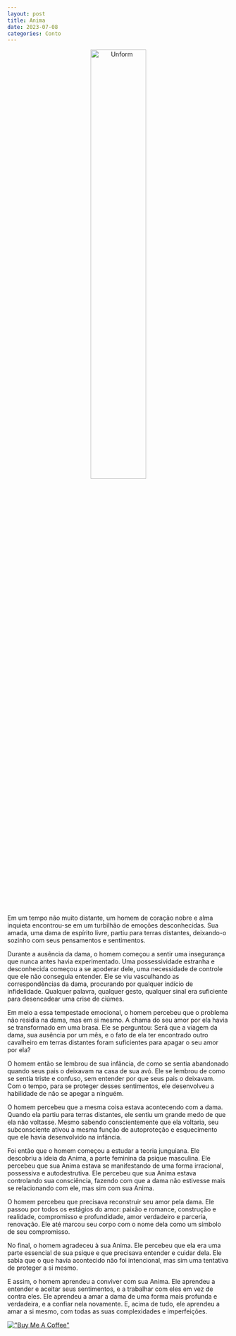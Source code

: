 ```yaml
---
layout: post
title: Anima
date: 2023-07-08
categories: Conto
---
```


<p align="center">
<img src="{{ site.baseurl }}/images/2023-07-08-Anima.png" height="50%" width="50%" alt="Unform" />
</p>

Em um tempo não muito distante, um homem de coração nobre e alma inquieta encontrou-se em um turbilhão de emoções desconhecidas. Sua amada, uma dama de espírito livre, partiu para terras distantes, deixando-o sozinho com seus pensamentos e sentimentos.

Durante a ausência da dama, o homem começou a sentir uma insegurança que nunca antes havia experimentado. Uma possessividade estranha e desconhecida começou a se apoderar dele, uma necessidade de controle que ele não conseguia entender. Ele se viu vasculhando as correspondências da dama, procurando por qualquer indício de infidelidade. Qualquer palavra, qualquer gesto, qualquer sinal era suficiente para desencadear uma crise de ciúmes.

Em meio a essa tempestade emocional, o homem percebeu que o problema não residia na dama, mas em si mesmo. A chama do seu amor por ela havia se transformado em uma brasa. Ele se perguntou: Será que a viagem da dama, sua ausência por um mês, e o fato de ela ter encontrado outro cavalheiro em terras distantes foram suficientes para apagar o seu amor por ela?

O homem então se lembrou de sua infância, de como se sentia abandonado quando seus pais o deixavam na casa de sua avó. Ele se lembrou de como se sentia triste e confuso, sem entender por que seus pais o deixavam. Com o tempo, para se proteger desses sentimentos, ele desenvolveu a habilidade de não se apegar a ninguém.

O homem percebeu que a mesma coisa estava acontecendo com a dama. Quando ela partiu para terras distantes, ele sentiu um grande medo de que ela não voltasse. Mesmo sabendo conscientemente que ela voltaria, seu subconsciente ativou a mesma função de autoproteção e esquecimento que ele havia desenvolvido na infância.

Foi então que o homem começou a estudar a teoria junguiana. Ele descobriu a ideia da Anima, a parte feminina da psique masculina. Ele percebeu que sua Anima estava se manifestando de uma forma irracional, possessiva e autodestrutiva. Ele percebeu que sua Anima estava controlando sua consciência, fazendo com que a dama não estivesse mais se relacionando com ele, mas sim com sua Anima.

O homem percebeu que precisava reconstruir seu amor pela dama. Ele passou por todos os estágios do amor: paixão e romance, construção e realidade, compromisso e profundidade, amor verdadeiro e parceria, renovação. Ele até marcou seu corpo com o nome dela como um símbolo de seu compromisso.

No final, o homem agradeceu à sua Anima. Ele percebeu que ela era uma parte essencial de sua psique e que precisava entender e cuidar dela. Ele sabia que o que havia acontecido não foi intencional, mas sim uma tentativa de proteger a si mesmo.

E assim, o homem aprendeu a conviver com sua Anima. Ele aprendeu a entender e aceitar seus sentimentos, e a trabalhar com eles em vez de contra eles. Ele aprendeu a amar a dama de uma forma mais profunda e verdadeira, e a confiar nela novamente. E, acima de tudo, ele aprendeu a amar a si mesmo, com todas as suas complexidades e imperfeições.

[!["Buy Me A Coffee"](https://user-images.githubusercontent.com/1376749/120938564-50c59780-c6e1-11eb-814f-22a0399623c5.png)](https://www.buymeacoffee.com/govinda777)
